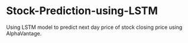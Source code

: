 # Stock-Prediction-using-LSTM
Using LSTM model to predict next day price of stock closing price using AlphaVantage.
